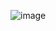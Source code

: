 ![image](https://user-images.githubusercontent.com/21235268/124483413-f004aa00-ddc7-11eb-9c4f-ea15226955cc.png)
